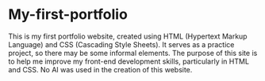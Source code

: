 # My-first-portfolio
This is my first portfolio website, created using HTML (Hypertext Markup Language) and CSS (Cascading Style Sheets). It serves as a practice project, so there may be some informal elements. The purpose of this site is to help me improve my front-end development skills, particularly in HTML and CSS.
No AI was used in the creation of this website.
